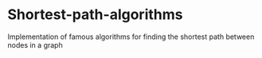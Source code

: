 # Shortest-path-algorithms
Implementation of famous algorithms for finding the shortest path between nodes in a graph
